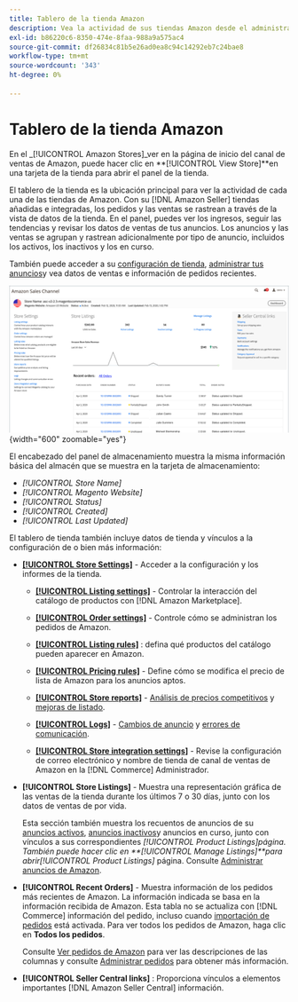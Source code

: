 ```yaml
---
title: Tablero de la tienda Amazon
description: Vea la actividad de sus tiendas Amazon desde el administrador de Commerce a través del panel de la tienda Amazon.
exl-id: b86220c6-8350-474e-8faa-988a9a575ac4
source-git-commit: df26834c81b5e26ad0ea8c94c14292eb7c24bae8
workflow-type: tm+mt
source-wordcount: '343'
ht-degree: 0%

---
```


# Tablero de la tienda Amazon

En el _[!UICONTROL Amazon Stores]_ver en la página de inicio del canal de ventas de Amazon, puede hacer clic en **[!UICONTROL View Store]**en una tarjeta de la tienda para abrir el panel de la tienda.

El tablero de la tienda es la ubicación principal para ver la actividad de cada una de las tiendas de Amazon. Con su [!DNL Amazon Seller] tiendas añadidas e integradas, los pedidos y las ventas se rastrean a través de la vista de datos de la tienda. En el panel, puedes ver los ingresos, seguir las tendencias y revisar los datos de ventas de tus anuncios. Los anuncios y las ventas se agrupan y rastrean adicionalmente por tipo de anuncio, incluidos los activos, los inactivos y los en curso.

También puede acceder a su [configuración de tienda](./ob-store-review.md), [administrar tus anuncios](./managing-product-listings.md)y vea datos de ventas e información de pedidos recientes.

![Tablero de Amazon Store](assets/amazon-store-dashboard.png){width="600" zoomable="yes"}

El encabezado del panel de almacenamiento muestra la misma información básica del almacén que se muestra en la tarjeta de almacenamiento:

- _[!UICONTROL Store Name]_
- _[!UICONTROL Magento Website]_
- _[!UICONTROL Status]_
- _[!UICONTROL Created]_
- _[!UICONTROL Last Updated]_

El tablero de tienda también incluye datos de tienda y vínculos a la configuración de o bien más información:

- [**[!UICONTROL Store Settings]**](./ob-store-review.md) - Acceder a la configuración y los informes de la tienda.

   - [**[!UICONTROL Listing settings]**](./listing-settings.md) - Controlar la interacción del catálogo de productos con [!DNL Amazon Marketplace].

   - [**[!UICONTROL Order settings]**](./order-settings.md) - Controle cómo se administran los pedidos de Amazon.

   - [**[!UICONTROL Listing rules]**](./listing-rules.md) : defina qué productos del catálogo pueden aparecer en Amazon.

   - [**[!UICONTROL Pricing rules]**](./pricing-products.md) - Define cómo se modifica el precio de lista de Amazon para los anuncios aptos.

   - [**[!UICONTROL Store reports]**](./amazon-logs-reports.md) - [Análisis de precios competitivos](./competitive-price-analysis.md) y [mejoras de listado](./listing-improvements.md).

   - [**[!UICONTROL Logs]**](./amazon-logs-reports.md) - [Cambios de anuncio](./listing-changes-log.md) y [errores de comunicación](./communication-errors-log.md).

   - [**[!UICONTROL Store integration settings]**](./store-integration-settings.md) - Revise la configuración de correo electrónico y nombre de tienda de canal de ventas de Amazon en la [!DNL Commerce] Administrador.

- **[!UICONTROL Store Listings]** - Muestra una representación gráfica de las ventas de la tienda durante los últimos 7 o 30 días, junto con los datos de ventas de por vida.

   Esta sección también muestra los recuentos de anuncios de su [anuncios activos](./active-listings.md), [anuncios inactivos](./inactive-listings.md)y anuncios en curso, junto con vínculos a sus correspondientes _[!UICONTROL Product Listings]_página. También puede hacer clic en **[!UICONTROL Manage Listings]**para abrir_[!UICONTROL Product Listings]_ página. Consulte [Administrar anuncios de Amazon](./managing-product-listings.md).

- **[!UICONTROL Recent Orders]** - Muestra información de los pedidos más recientes de Amazon. La información indicada se basa en la información recibida de Amazon. Esta tabla no se actualiza con [!DNL Commerce] información del pedido, incluso cuando [importación de pedidos](./order-settings.md) está activada. Para ver todos los pedidos de Amazon, haga clic en **Todos los pedidos**.

   Consulte [Ver pedidos de Amazon](./amazon-orders-all.md) para ver las descripciones de las columnas y consulte [Administrar pedidos](./managing-orders.md) para obtener más información.

- **[!UICONTROL Seller Central links]** : Proporciona vínculos a elementos importantes [!DNL Amazon Seller Central] información.
